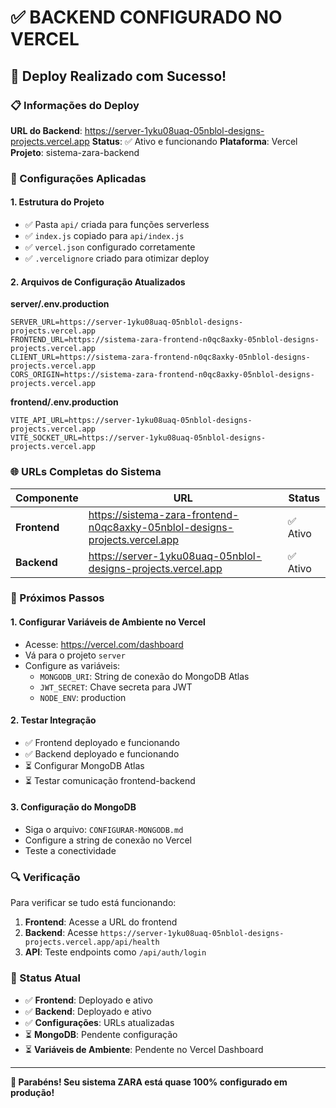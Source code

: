 # ✅ BACKEND CONFIGURADO NO VERCEL

## 🎉 Deploy Realizado com Sucesso!

### 📋 Informações do Deploy

**URL do Backend**: https://server-1yku08uaq-05nblol-designs-projects.vercel.app
**Status**: ✅ Ativo e funcionando
**Plataforma**: Vercel
**Projeto**: sistema-zara-backend

### 🔧 Configurações Aplicadas

#### 1. Estrutura do Projeto
- ✅ Pasta `api/` criada para funções serverless
- ✅ `index.js` copiado para `api/index.js`
- ✅ `vercel.json` configurado corretamente
- ✅ `.vercelignore` criado para otimizar deploy

#### 2. Arquivos de Configuração Atualizados

**server/.env.production**
```env
SERVER_URL=https://server-1yku08uaq-05nblol-designs-projects.vercel.app
FRONTEND_URL=https://sistema-zara-frontend-n0qc8axky-05nblol-designs-projects.vercel.app
CLIENT_URL=https://sistema-zara-frontend-n0qc8axky-05nblol-designs-projects.vercel.app
CORS_ORIGIN=https://sistema-zara-frontend-n0qc8axky-05nblol-designs-projects.vercel.app
```

**frontend/.env.production**
```env
VITE_API_URL=https://server-1yku08uaq-05nblol-designs-projects.vercel.app
VITE_SOCKET_URL=https://server-1yku08uaq-05nblol-designs-projects.vercel.app
```

### 🌐 URLs Completas do Sistema

| Componente | URL | Status |
|------------|-----|--------|
| **Frontend** | https://sistema-zara-frontend-n0qc8axky-05nblol-designs-projects.vercel.app | ✅ Ativo |
| **Backend** | https://server-1yku08uaq-05nblol-designs-projects.vercel.app | ✅ Ativo |

### 📝 Próximos Passos

#### 1. Configurar Variáveis de Ambiente no Vercel
- Acesse: https://vercel.com/dashboard
- Vá para o projeto `server`
- Configure as variáveis:
  - `MONGODB_URI`: String de conexão do MongoDB Atlas
  - `JWT_SECRET`: Chave secreta para JWT
  - `NODE_ENV`: production

#### 2. Testar Integração
- ✅ Frontend deployado e funcionando
- ✅ Backend deployado e funcionando
- ⏳ Configurar MongoDB Atlas
- ⏳ Testar comunicação frontend-backend

#### 3. Configuração do MongoDB
- Siga o arquivo: `CONFIGURAR-MONGODB.md`
- Configure a string de conexão no Vercel
- Teste a conectividade

### 🔍 Verificação

Para verificar se tudo está funcionando:

1. **Frontend**: Acesse a URL do frontend
2. **Backend**: Acesse `https://server-1yku08uaq-05nblol-designs-projects.vercel.app/api/health`
3. **API**: Teste endpoints como `/api/auth/login`

### 🎯 Status Atual

- ✅ **Frontend**: Deployado e ativo
- ✅ **Backend**: Deployado e ativo
- ✅ **Configurações**: URLs atualizadas
- ⏳ **MongoDB**: Pendente configuração
- ⏳ **Variáveis de Ambiente**: Pendente no Vercel Dashboard

---

**🎉 Parabéns! Seu sistema ZARA está quase 100% configurado em produção!**